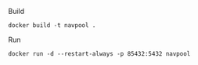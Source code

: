 Build

    docker build -t navpool .

Run

    docker run -d --restart-always -p 85432:5432 navpool
    
    
